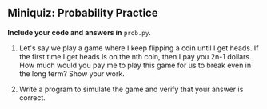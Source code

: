 ## Miniquiz: Probability Practice

**Include your code and answers in** `prob.py`.

1. Let's say we play a game where I keep flipping a coin until I get heads.
   If the first time I get heads is on the nth coin, then I pay you 2n-1 dollars.
   How much would you pay me to play this game for us to break even in the
   long term? Show your work.

2. Write a program to simulate the game and verify that your answer is correct.
